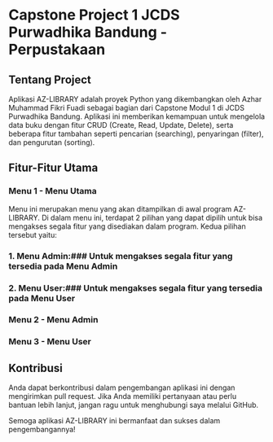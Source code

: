 # Capstone Project 1 JCDS Purwadhika Bandung - Perpustakaan

## Tentang Project

Aplikasi AZ-LIBRARY adalah proyek Python yang dikembangkan oleh Azhar Muhammad Fikri Fuadi sebagai bagian dari Capstone Modul 1 di JCDS Purwadhika Bandung. Aplikasi ini memberikan kemampuan untuk mengelola data buku dengan fitur CRUD (Create, Read, Update, Delete), serta beberapa fitur tambahan seperti pencarian (searching), penyaringan (filter), dan pengurutan (sorting).

## Fitur-Fitur Utama

### Menu 1 - Menu Utama

Menu ini merupakan menu yang akan ditampilkan di awal program AZ-LIBRARY. Di dalam menu ini, terdapat 2 pilihan yang dapat dipilih untuk bisa mengakses segala fitur yang disediakan dalam program. Kedua pilihan tersebut yaitu:
### 1. Menu Admin:### Untuk mengakses segala fitur yang tersedia pada Menu Admin
### 2. Menu User:### Untuk mengakses segala fitur yang tersedia pada Menu User

### Menu 2 - Menu Admin

### Menu 3 - Menu User

## Kontribusi

Anda dapat berkontribusi dalam pengembangan aplikasi ini dengan mengirimkan pull request. Jika Anda memiliki pertanyaan atau perlu bantuan lebih lanjut, jangan ragu untuk menghubungi saya melalui GitHub.

Semoga aplikasi AZ-LIBRARY ini bermanfaat dan sukses dalam pengembangannya!
